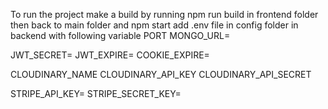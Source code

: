 To run the project make a build by running npm run build in frontend folder then back to main folder and npm start
add .env file in config folder in backend with following variable
PORT 
MONGO_URL=

JWT_SECRET=
JWT_EXPIRE=
COOKIE_EXPIRE=




CLOUDINARY_NAME 
CLOUDINARY_API_KEY 
CLOUDINARY_API_SECRET 


STRIPE_API_KEY=
STRIPE_SECRET_KEY=